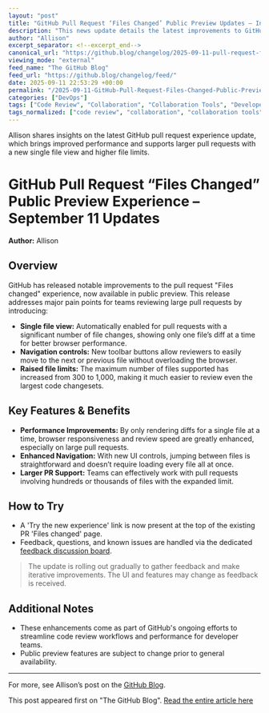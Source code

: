 ```yaml
---
layout: "post"
title: "GitHub Pull Request ‘Files Changed’ Public Preview Updates – Increased File Limits and Performance Improvements"
description: "This news update details the latest improvements to GitHub's pull request 'Files changed' page, focusing on enhanced performance and a file limit increase from 300 to 1,000. The new single file mode streamlines navigation and ensures better handling of large pull requests. The update invites user feedback as this public preview rolls out gradually."
author: "Allison"
excerpt_separator: <!--excerpt_end-->
canonical_url: "https://github.blog/changelog/2025-09-11-pull-request-files-changed-public-preview-experience-september-11-updates"
viewing_mode: "external"
feed_name: "The GitHub Blog"
feed_url: "https://github.blog/changelog/feed/"
date: 2025-09-11 22:53:29 +00:00
permalink: "/2025-09-11-GitHub-Pull-Request-Files-Changed-Public-Preview-Updates-Increased-File-Limits-and-Performance-Improvements.html"
categories: ["DevOps"]
tags: ["Code Review", "Collaboration", "Collaboration Tools", "Developer Experience", "DevOps", "File Limit", "Files Changed", "GitHub", "Improvement", "Navigation Enhancement", "News", "Performance Improvement", "Public Preview", "Pull Requests", "Single File Mode", "UI Update"]
tags_normalized: ["code review", "collaboration", "collaboration tools", "developer experience", "devops", "file limit", "files changed", "github", "improvement", "navigation enhancement", "news", "performance improvement", "public preview", "pull requests", "single file mode", "ui update"]
---
```


Allison shares insights on the latest GitHub pull request experience update, which brings improved performance and supports larger pull requests with a new single file view and higher file limits.<!--excerpt_end-->

# GitHub Pull Request “Files Changed” Public Preview Experience – September 11 Updates

**Author:** Allison

## Overview

GitHub has released notable improvements to the pull request "Files changed" experience, now available in public preview. This release addresses major pain points for teams reviewing large pull requests by introducing:

- **Single file view:** Automatically enabled for pull requests with a significant number of file changes, showing only one file’s diff at a time for better browser performance.
- **Navigation controls:** New toolbar buttons allow reviewers to easily move to the next or previous file without overloading the browser.
- **Raised file limits:** The maximum number of files supported has increased from 300 to 1,000, making it much easier to review even the largest code changesets.

## Key Features & Benefits

- **Performance Improvements:** By only rendering diffs for a single file at a time, browser responsiveness and review speed are greatly enhanced, especially on large pull requests.
- **Enhanced Navigation:** With new UI controls, jumping between files is straightforward and doesn’t require loading every file all at once.
- **Larger PR Support:** Teams can effectively work with pull requests involving hundreds or thousands of files with the expanded limit.

## How to Try

- A 'Try the new experience' link is now present at the top of the existing PR 'Files changed' page.
- Feedback, questions, and known issues are handled via the dedicated [feedback discussion board](https://gh.io/new-files-changed-feedback).

> The update is rolling out gradually to gather feedback and make iterative improvements. The UI and features may change as feedback is received.

## Additional Notes

- These enhancements come as part of GitHub's ongoing efforts to streamline code review workflows and performance for developer teams.
- Public preview features are subject to change prior to general availability.

---

For more, see Allison’s post on the [GitHub Blog](https://github.blog/changelog/2025-09-11-pull-request-files-changed-public-preview-experience-september-11-updates).

This post appeared first on "The GitHub Blog". [Read the entire article here](https://github.blog/changelog/2025-09-11-pull-request-files-changed-public-preview-experience-september-11-updates)
